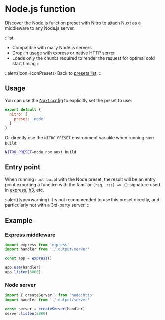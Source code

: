 # Node.js function

Discover the Node.js function preset with Nitro to attach Nuxt as a middleware to any Node.js server.

::list

- Compatible with many Node.js servers
- Drop-in usage with express or native HTTP server
- Loads only the chunks required to render the request for optimal cold start timing
::

::alert{icon=IconPresets}
Back to [presets list](/guide/deployment/presets).
::

## Usage

You can use the [Nuxt config](/guide/directory-structure/nuxt.config) to explicitly set the preset to use:

```js [nuxt.config.js|ts]
export default {
  nitro: {
    preset: 'node'
  }
}
```

Or directly use the `NITRO_PRESET` environment variable when running `nuxt build`:

```bash
NITRO_PRESET=node npx nuxt build
```

## Entry point

When running `nuxt build` with the Node preset, the result will be an entry point exporting a function with the familiar `(req, res) => {}` signature used in [express](https://expressjs.com/), [h3](https://github.com/unjs/h3), etc.

::alert{type=warning}
It is not recommended to use this preset directly, and particularly not with a 3rd-party server.
::

## Example

### Express middleware

```js
import express from 'express'
import handler from './.output/server'

const app = express()

app.use(handler)
app.listen(3000)
```

### Node server

```js
import { createServer } from 'node:http'
import handler from './.output/server'

const server = createServer(handler)
server.listen(8080)
```
